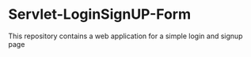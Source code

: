 # Servlet-LoginSignUP-Form
This repository contains a web application for a simple login and signup page
